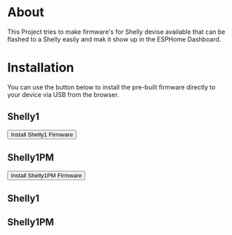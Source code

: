 # About

This Project tries to make firmware's for Shelly devise available that can be flashed to a Shelly easily and mak it show up in the ESPHome Dashboard.

# Installation

You can use the button below to install the pre-built firmware directly to your device via USB from the browser.

<script type="module" src="https://unpkg.com/esp-web-tools@6.1.1/dist/web/install-button.js?module"></script>

<!-- The Buttons may be added while deploying. -->

## Shelly1

<esp-web-install-button manifest="./Shelly1/manifest.json"><button slot="activate">Install Shelly1 Firmware</button></esp-web-install-button>

## Shelly1PM

<esp-web-install-button manifest="./Shelly1PM/manifest.json"><button slot="activate">Install Shelly1PM Firmware</button></esp-web-install-button>

## Shelly1



## Shelly1PM

